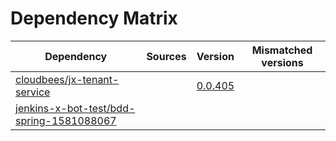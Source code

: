 # Dependency Matrix

Dependency | Sources | Version | Mismatched versions
---------- | ------- | ------- | -------------------
[cloudbees/jx-tenant-service](https://github.com/cloudbees/jx-tenant-service) |  | [0.0.405](https://github.com/cloudbees/jx-tenant-service/releases/tag/v0.0.405) | 
[jenkins-x-bot-test/bdd-spring-1581088067](https://github.com/jenkins-x-bot-test/bdd-spring-1581088067.git) |  | []() | 
